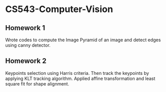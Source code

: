 # CS543-Computer-Vision
## Homework 1
Wrote codes to compute the Image Pyramid of an image and detect edges using canny detector.

## Homework 2
Keypoints selection using Harris criteria. Then track the keypoints by applying KLT tracking algorithm. Applied affine transformation and least square fit for shape alignment.
